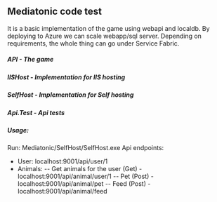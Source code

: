 ## Mediatonic code test 

It is a basic implementation of the game using webapi and localdb. By deploying to Azure we can scale webapp/sql server. 
Depending on requirements, the whole thing can go under Service Fabric.

##### API - The game
##### IISHost - Implementation for IIS hosting
##### SelfHost - Implementation for Self hosting
##### Api.Test - Api tests

##### Usage:
Run: Mediatonic/SelfHost/SelfHost.exe
Api endpoints:
- User: localhost:9001/api/user/1
- Animals: 
-- Get animals for the user (Get) - localhost:9001/api/animal/user/1
-- Pet (Post) - localhost:9001/api/animal/pet
-- Feed (Post) - localhost:9001/api/animal/feed
